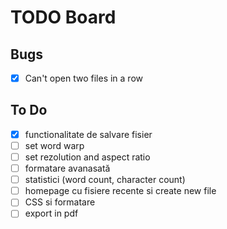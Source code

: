 # TODO Board

## Bugs
- [x] Can't open two files in a row

## To Do
- [x] functionalitate de salvare fisier
- [ ] set word warp
- [ ] set rezolution and aspect ratio
- [ ] formatare avanasată
- [ ] statistici (word count, character count)
- [ ] homepage cu fisiere recente si create new file
- [ ] CSS si formatare
- [ ] export in pdf
